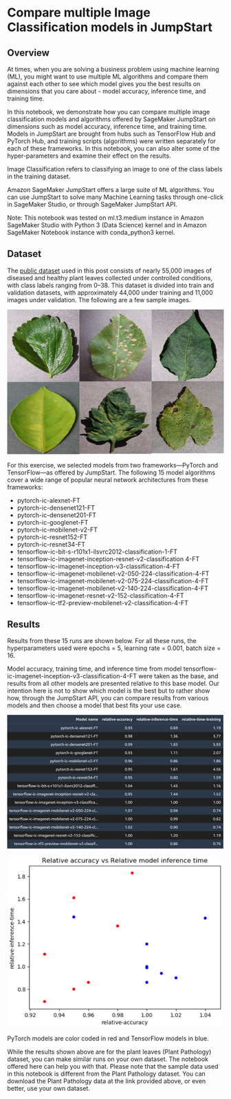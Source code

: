 # Compare multiple Image Classification models in JumpStart

## Overview

At times, when you are solving a business problem using machine learning (ML), you might
want to use multiple ML algorithms and compare them against each other to see which
model gives you the best results on dimensions that you care about - model accuracy,
inference time, and training time.

In this notebook, we demonstrate how you can compare multiple image classification
models and algorithms offered by SageMaker JumpStart on dimensions such as model
accuracy, inference time, and training time. Models in JumpStart are brought from hubs
such as TensorFlow Hub and PyTorch Hub, and training scripts (algorithms) were written
separately for each of these frameworks. In this notebook, you can also alter some of the
hyper-parameters and examine their effect on the results.

Image Classification refers to classifying an image to one of the class labels in the training
dataset.

Amazon SageMaker JumpStart offers a large suite of ML algorithms. You can use JumpStart
to solve many Machine Learning tasks through one-click in SageMaker Studio, or through
SageMaker JumpStart API.

Note: This notebook was tested on ml.t3.medium instance in Amazon SageMaker Studio
with Python 3 (Data Science) kernel and in Amazon SageMaker Notebook instance with
conda_python3 kernel.

## Dataset
The [public dataset](https://paperswithcode.com/dataset/plantvillage) used in this post consists of nearly 55,000 images of diseased and healthy plant leaves collected under controlled conditions, with class labels ranging from 0–38. This dataset is divided into train and validation datasets, with approximately 44,000 under training and 11,000 images under validation. The following are a few sample images.

![Plant leaves](images/leaves.png)

For this exercise, we selected models from two frameworks—PyTorch and TensorFlow—as offered by JumpStart. The following 15 model algorithms cover a wide range of popular neural network architectures from these frameworks:

- pytorch-ic-alexnet-FT
- pytorch-ic-densenet121-FT
- pytorch-ic-densenet201-FT
- pytorch-ic-googlenet-FT
- pytorch-ic-mobilenet-v2-FT
- pytorch-ic-resnet152-FT
- pytorch-ic-resnet34-FT
- tensorflow-ic-bit-s-r101x1-ilsvrc2012-classification-1-FT
- tensorflow-ic-imagenet-inception-resnet-v2-classification 4-FT
- tensorflow-ic-imagenet-inception-v3-classification-4-FT
- tensorflow-ic-imagenet-mobilenet-v2-050-224-classification-4-FT
- tensorflow-ic-imagenet-mobilenet-v2-075-224-classification-4-FT
- tensorflow-ic-imagenet-mobilenet-v2-140-224-classification-4-FT
- tensorflow-ic-imagenet-resnet-v2-152-classification-4-FT
- tensorflow-ic-tf2-preview-mobilenet-v2-classification-4-FT

## Results

Results from these 15 runs are shown below. For all these runs, the hyperparameters used were epochs = 5, learning rate = 0.001, batch size = 16. 

Model accuracy, training time, and inference time from model tensorflow-ic-imagenet-inception-v3-classification-4-FT were taken as the base, and results from all other models are presented relative to this base model. Our intention here is not to show which model is the best but to rather show how, through the JumpStart API, you can compare results from various models and then choose a model that best fits your use case. 

![Results](images/results.png)

![Results](images/results-2.png)

PyTorch models are color coded in red and TensorFlow models in blue.

While the results shown above are for the plant leaves (Plant Pathology) dataset, you can make similar runs on your own dataset. The notebook offered here can help you with that. Please note that the sample data used in this notebook is different from the Plant Pathology dataset. You can download the Plant Pathology data at the link provided above, or even better, use your own dataset.


